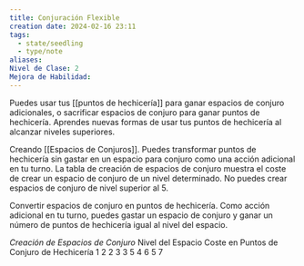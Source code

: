```yaml
---
title: Conjuración Flexible
creation date: 2024-02-16 23:11
tags:
  - state/seedling
  - type/note
aliases: 
Nivel de Clase: 2
Mejora de Habilidad:
---
```

Puedes usar tus [[puntos de hechicería]] para ganar espacios de conjuro adicionales, o sacrificar
espacios de conjuro para ganar puntos de hechicería. Aprendes nuevas formas de usar tus puntos de hechicería al alcanzar niveles superiores.

Creando [[Espacios de Conjuros]]. Puedes transformar puntos de hechicería sin gastar en un espacio para conjuro como una acción adicional en tu turno. La tabla de creación de espacios de conjuro muestra el coste de crear un espacio de conjuro de un nivel determinado. No puedes crear espacios de conjuro de nivel superior al 5.

Convertir espacios de conjuro en puntos de hechicería. Como acción adicional en tu turno, puedes
gastar un espacio de conjuro y ganar un número de puntos de hechicería igual al nivel del espacio.

*Creación de Espacios de Conjuro*
Nivel del Espacio                    Coste en Puntos
   de Conjuro                              de Hechicería
      1                                                  2
      2                                                 3
      3                                                 5
      4                                                 6
      5                                                 7

